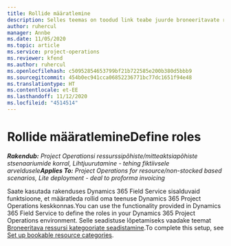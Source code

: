 ```yaml
---
title: Rollide määratlemine
description: Selles teemas on toodud link teabe juurde broneeritavate ressursikategooriate häälestamise kohta.
author: ruhercul
manager: Annbe
ms.date: 11/05/2020
ms.topic: article
ms.service: project-operations
ms.reviewer: kfend
ms.author: ruhercul
ms.openlocfilehash: c50952854653799bf21b722585e200b380d5bbb9
ms.sourcegitcommit: 454b0ec941cca06852236771bc77dc1651f94e48
ms.translationtype: HT
ms.contentlocale: et-EE
ms.lasthandoff: 11/12/2020
ms.locfileid: "4514514"
---
```

# <a name="define-roles"></a><span data-ttu-id="85bcf-103">Rollide määratlemine</span><span class="sxs-lookup"><span data-stu-id="85bcf-103">Define roles</span></span>

<span data-ttu-id="85bcf-104">_**Rakendub:** Project Operationsi ressurssipõhiste/mitteaktsiapõhiste stsenaariumide korral,  Lihtjuurutamine - tehing fiktiivsele arveldusele_</span><span class="sxs-lookup"><span data-stu-id="85bcf-104">_**Applies To:** Project Operations for resource/non-stocked based scenarios, Lite deployment - deal to proforma invoicing_</span></span>

<span data-ttu-id="85bcf-105">Saate kasutada rakenduses Dynamics 365 Field Service sisalduvaid funktsioone, et määratleda rollid oma teenuse Dynamics 365 Project Operations keskkonnas.</span><span class="sxs-lookup"><span data-stu-id="85bcf-105">You can use the functionality provided in Dynamics 365 Field Service to define the roles in your Dynamics 365 Project Operations environment.</span></span> <span data-ttu-id="85bcf-106">Selle seadistuse lõpetamiseks vaadake teemat [Broneeritava ressursi kategooriate seadistamine](https://docs.microsoft.com/dynamics365/field-service/set-up-bookable-resource-categories).</span><span class="sxs-lookup"><span data-stu-id="85bcf-106">To complete this setup, see [Set up bookable resource categories](https://docs.microsoft.com/dynamics365/field-service/set-up-bookable-resource-categories).</span></span>
